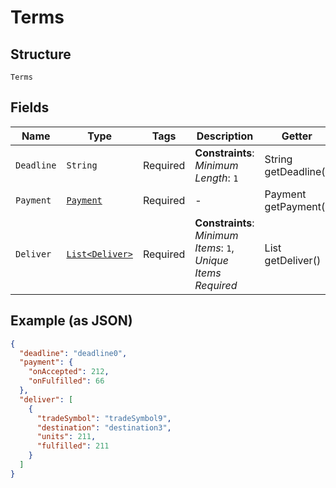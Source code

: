 
# Terms

## Structure

`Terms`

## Fields

| Name | Type | Tags | Description | Getter | Setter |
|  --- | --- | --- | --- | --- | --- |
| `Deadline` | `String` | Required | **Constraints**: *Minimum Length*: `1` | String getDeadline() | setDeadline(String deadline) |
| `Payment` | [`Payment`](../../doc/models/payment.md) | Required | - | Payment getPayment() | setPayment(Payment payment) |
| `Deliver` | [`List<Deliver>`](../../doc/models/deliver.md) | Required | **Constraints**: *Minimum Items*: `1`, *Unique Items Required* | List<Deliver> getDeliver() | setDeliver(List<Deliver> deliver) |

## Example (as JSON)

```json
{
  "deadline": "deadline0",
  "payment": {
    "onAccepted": 212,
    "onFulfilled": 66
  },
  "deliver": [
    {
      "tradeSymbol": "tradeSymbol9",
      "destination": "destination3",
      "units": 211,
      "fulfilled": 211
    }
  ]
}
```

